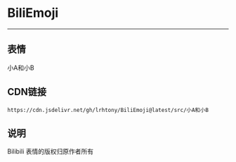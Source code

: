 
# BiliEmoji
---
## 表情
小A和小B
## CDN链接
```
https://cdn.jsdelivr.net/gh/lrhtony/BiliEmoji@latest/src/小A和小B
```
## 说明
Bilibili 表情的版权归原作者所有
